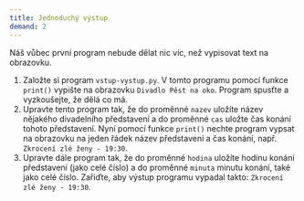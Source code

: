 ```yaml
---
title: Jednoduchý výstup
demand: 2
---
```


Náš vůbec první program nebude dělat nic víc, než vypisovat text na obrazovku.

1. Založte si program `vstup-vystup.py`. V tomto programu pomocí funkce `print()` vypište na obrazovku `Divadlo Pěst na oko`. Program spusťte a vyzkoušejte, že dělá co má.
1. Upravte tento program tak, že do proměnné `nazev` uložíte název nějakého divadelního představení a do proměnné `cas` uložte čas konání tohoto představení. Nyní pomocí funkce `print()` nechte program vypsat na obrazovku na jeden řádek název představení a čas konání, např. `Zkrocení zlé ženy - 19:30`.
1. Upravte dále program tak, že do proměnné `hodina` uložíte hodinu konání představení (jako celé číslo) a do proměnné `minuta` minutu konání, také jako celé číslo. Zařiďte, aby výstup programu vypadal takto: `Zkrocení zlé ženy - 19:30`.
